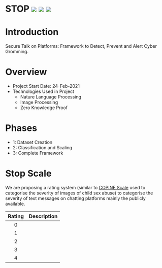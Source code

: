 # STOP ![](https://img.shields.io/badge/Project-Nam-ff69b4.svg) ![](https://img.shields.io/badge/Namchain-WIP-Blue.svg) ![](https://img.shields.io/badge/madeby-Ramaguru-blue.svg)


# Introduction 
Secure Talk on Platforms: Framework to Detect, Prevent and Alert Cyber Gromming.

# Overview 

- Project Start Date: 24-Feb-2021
- Technologies Used in Project
    - Nature Language Processing
    - Image Processing
    - Zero Knowledge Proof

# Phases
  - 1:	Dataset Creation
  - 2:	Classification and Scaling 
  - 3:  Complete Framework

# Stop Scale 
We are proposing a rating system (similar to [COPINE Scale](https://en.wikipedia.org/wiki/COPINE_scale) used to categorise the severity of images of child sex abuse) to categorise the severity of text messages on chatting platforms mainly the publicly available.

| Rating | Description |
|:--------:|:-------------:|
| 0 | |
| 1 | |
| 2 | |
| 3 | |
| 4 | |



